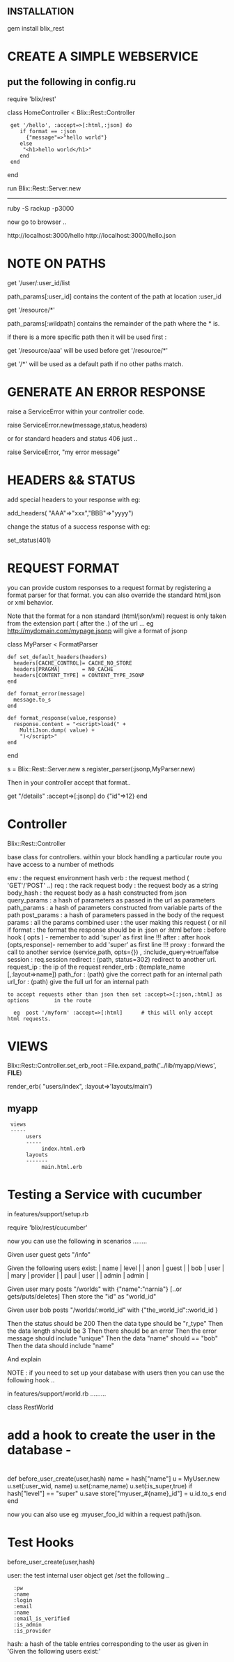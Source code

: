 INSTALLATION
------------------

gem install blix_rest

CREATE A SIMPLE WEBSERVICE 
===========================


put the following in config.ru
--------------------------------

require 'blix/rest'

class HomeController < Blix::Rest::Controller

     get '/hello', :accept=>[:html,:json] do
        if format == :json
          {"message"=>"hello world"}
        else
         "<h1>hello world</h1>"
        end
     end
end

run Blix::Rest::Server.new



-------------------------------
ruby -S rackup -p3000


now go to browser ..

http://localhost:3000/hello
http://localhost:3000/hello.json

NOTE ON PATHS
===================================================
get '/user/:user_id/list

path_params[:user_id] contains the content of the path at location :user_id

get '/resource/*'

path_params[:wildpath] contains the remainder of the path where the * is.

if there is a more specific path then it will be used first :

get '/resource/aaa' will be used before get '/resource/*'

get '/*' will be used as a default path if no other paths match.



GENERATE AN ERROR RESPONSE
===========================
raise a ServiceError within your controller code.

   raise ServiceError.new(message,status,headers)

or for standard headers and status 406 just ..

   raise ServiceError, "my error message" 

HEADERS && STATUS
=================

add special headers to your response with eg:
   
   add_headers( "AAA"=>"xxx","BBB"=>"yyyy")
   
change the status of a success response with eg:

   set_status(401) 

REQUEST FORMAT
==================

you can provide custom responses to a request format by registering a format parser
for that format. you can also override the standard html,json or xml behavior.

Note that the format for a non standard (html/json/xml) request is only taken from
the extension part ( after the .) of the url ... eg 
  http://mydomain.com/mypage.jsonp will give a format of jsonp

class MyParser < FormatParser
    
    def set_default_headers(headers)
      headers[CACHE_CONTROL]= CACHE_NO_STORE 
      headers[PRAGMA]       = NO_CACHE 
      headers[CONTENT_TYPE] = CONTENT_TYPE_JSONP
    end
    
    def format_error(message)
      message.to_s
    end
    
    def format_response(value,response)
      response.content = "<script>load(" +
        MultiJson.dump( value) +
        ")</script>"
    end
end


s = Blix::Rest::Server.new
s.register_parser(:jsonp,MyParser.new)

Then in your controller accept that format..

get "/details" :accept=>[:jsonp] do
    {"id"=>12}
end


Controller
===============
Blix::Rest::Controller  

 base class for controllers. within your block handling a particular route you
 have access to a number of methods

   env          : the request environment hash
   verb         : the request method ( 'GET'/'POST' ..)
   req          : the rack request
   body         : the request body as a string
   body_hash    : the request body as a hash constructed from json
   query_params : a hash of parameters as passed in the url as parameters
   path_params  : a hash of parameters constructed from variable parts of the path
   post_params  : a hash of parameters passed in the body of the request
   params       : all the params combined
   user         : the user making this request ( or nil if 
   format       : the format the response should be in :json or :html
   before       : before hook ( opts ) - remember to add 'super' as first line !!!
   after        : after hook (opts,response)- remember to add 'super' as first line !!!
   proxy        : forward the call to another service (service,path, opts={}) , :include_query=>true/false
   session      : req.session
   redirect     : (path, status=302) redirect to another url.
   request_ip   : the ip of the request
   render_erb   : (template_name [,:layout=>name])
   path_for     : (path) give the correct path for an internal path
   url_for      : (path) give the full url for an internal path
  
  
    to accept requests other than json then set :accept=>[:json,:html] as options        in the route

      eg  post '/myform' :accept=>[:html]      # this will only accept html requests.
  
VIEWS
=======

Blix::Rest::Controller.set_erb_root ::File.expand_path('../lib/myapp/views',  __FILE__)

render_erb( "users/index", :layout=>'layouts/main')

myapp
-----
     views
     -----
          users
          -----
               index.html.erb
          layouts
          -------
               main.html.erb


Testing a Service with cucumber
=================================

in features/support/setup.rb

   require 'blix/rest/cucumber'
   

   
now you can use the following in scenarios ........

Given user guest gets "/info"

Given the following users exist:
      | name  | level |
      | anon  | guest |
      | bob   | user  |
      | mary  | provider  |
      | paul  | user  |
      | admin | admin |
      
Given user mary posts "/worlds" with {"name":"narnia"}    [..or gets/puts/deletes]
Then store the "id" as "world_id"  

Given user bob posts "/worlds/:world_id" with  {"the_world_id"::world_id }

Then the status should be 200
Then the data type should be "r_type"
Then the data length should be 3
Then there should be an error
Then the error message should include "unique"
Then the data "name" should == "bob"
Then the data should include "name"

And explain


NOTE : if you need to set up your database with users then you can use the following hook ..

in features/support/world.rb .........

class RestWorld
  
  # add a hook to create the user in the  database - 
  #
  def before_user_create(user,hash)
    name = hash["name"]
    u = MyUser.new
    u.set(:user_wid, name)
    u.set(:name,name)
    u.set(:is_super,true) if hash["level"] == "super"
    u.save
    store["myuser_#{name}_id"] = u.id.to_s
  end
end

now you can also use eg  :myuser_foo_id within a request path/json.

Test Hooks
===============
before_user_create(user,hash)

  user: the test internal user object
     get /set the following ..

      :pw
      :name
      :login
      :email
      :name
      :email_is_verified 
      :is_admin
      :is_provider

  hash: a hash of the table entries corresponding to the user as given 
        in 'Given the following users exist:'

